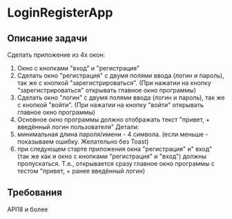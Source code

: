 # LoginRegisterApp

## Описание задачи
Сделать приложение из 4х окон:
1) Окно с кнопками "вход"  и "регистрация"
2) Сделать окно "регистрация" с двумя полями ввода (логин и пароль), так же с кнопкой "зарегистрироваться".
(При нажатии на кнопку "зарегистрироваться" открывать главное окно программы)
3) Сделать окно "логин" с двумя полями ввода (логин и пароль), так же с кнопкой "войти".
(При нажатии на кнопку "войти" открывать главное окно программы)
4) Основное окно программы должно отображать текст "привет, + введённый логин пользователя"
Детали:
1) минимальная длина пароля/имени - 4 символа. (если меньше - показываем ошибку. Желательно без Toast) 
2) при следующем старте приложения окна "регистрация" и" вход"  (так же как и окно с кнопками "регистрация" и "вход") должны пропускаться. 
Т.е., открывается сразу главное окно программы с тестом "привет, + ранее введённый логин)

## Требования
API18 и более
